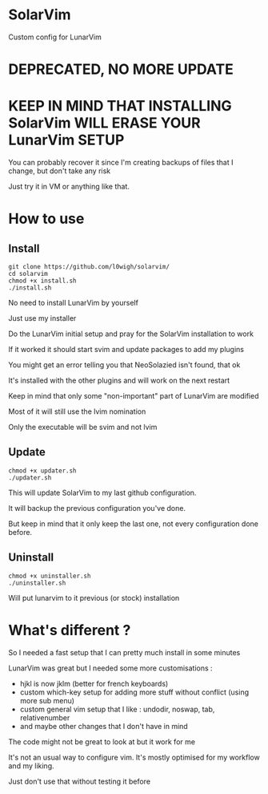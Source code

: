 # SolarVim

Custom config for LunarVim

# DEPRECATED, NO MORE UPDATE

# KEEP IN MIND THAT INSTALLING SolarVim WILL ERASE YOUR LunarVim SETUP
You can probably recover it since I'm creating backups of files that I change, but don't take any risk

Just try it in VM or anything like that.

# How to use
## Install
```shell
git clone https://github.com/l0wigh/solarvim/
cd solarvim
chmod +x install.sh
./install.sh
```

No need to install LunarVim by yourself

Just use my installer

Do the LunarVim initial setup and pray for the SolarVim installation to work

If it worked it should start svim and update packages to add my plugins

You might get an error telling you that NeoSolazied isn't found, that ok

It's installed with the other plugins and will work on the next restart

Keep in mind that only some \"non-important\" part of LunarVim are modified

Most of it will still use the lvim nomination

Only the executable will be svim and not lvim

## Update
```shell
chmod +x updater.sh
./updater.sh
```

This will update SolarVim to my last github configuration.

It will backup the previous configuration you've done.

But keep in mind that it only keep the last one, not every configuration done before.

## Uninstall
```shell
chmod +x uninstaller.sh
./uninstaller.sh
```

Will put lunarvim to it previous (or stock) installation

# What's different ?

So I needed a fast setup that I can pretty much install in some minutes

LunarVim was great but I needed some more customisations :
  * hjkl is now jklm (better for french keyboards)
  * custom which-key setup for adding more stuff without conflict (using more sub menu)
  * custom general vim setup that I like : undodir, noswap, tab, relativenumber
  * and maybe other changes that I don't have in mind

The code might not be great to look at but it work for me

It's not an usual way to configure vim. It's mostly optimised for my workflow and my liking.

Just don't use that without testing it before




